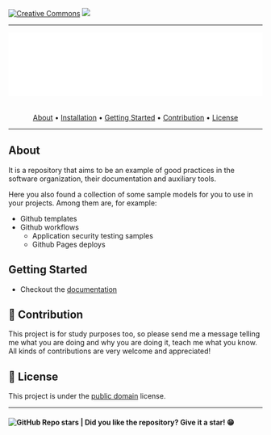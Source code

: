 
[![Creative Commons](https://img.shields.io/badge/license-CC0%201.0-white.svg?style=flat)](http://creativecommons.org/publicdomain/zero/1.0/)
[![](https://img.shields.io/badge/made%20with-MAIN%20TECH-blue)](#)


---
<section align="center">
  <img src="docs/assets/images/banner.svg" title="Project banner" alt="Project banner" />
  <br>
  <br>

  <p>
    <a href="#about">About</a> •
    <a href="#installation">Installation</a> •
    <a href="#getting-started">Getting Started</a> •
    <a href="#contribution">Contribution</a> •
    <a href="#license">License</a>
  </p>
</section>

---


## About

It is a repository that aims to be an example of good practices in the software organization, their documentation and auxiliary tools.

Here you also found a collection of some sample models for you to use in your projects. Among them are, for example:

* Github templates
* Github workflows
  * Application security testing samples
  * Github Pages deploys



## Getting Started

* Checkout the [documentation](docs/getting-started.md)


## 🤝 Contribution

This project is for study purposes too, so please send me a message telling me what you are doing and why you are doing it, teach me what you know. All kinds of contributions are very welcome and appreciated!



## 📝 License

This project is under the [public domain](LICENSE.md) license.


---

<h4>  
  <img alt="GitHub Repo stars" src="https://img.shields.io/github/stars/andersonbosa/dothub?style=social">
  | Did you like the repository? Give it a star! 😁
</h4>
